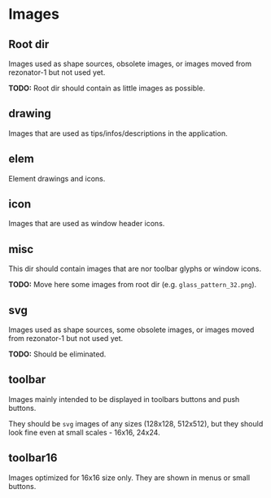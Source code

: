 # Images

## Root dir
Images used as shape sources, obsolete images, or images moved from rezonator-1 but not used yet.

**TODO:** Root dir should contain as little images as possible.

## drawing
Images that are used as tips/infos/descriptions in the application.

## elem
Element drawings and icons.

## icon
Images that are used as window header icons.

## misc
This dir should contain images that are nor toolbar glyphs or window icons.

**TODO:** Move here some images from root dir (e.g. `glass_pattern_32.png`).

## svg
Images used as shape sources, some obsolete images, or images moved from rezonator-1 but not used yet.

**TODO:** Should be eliminated.

## toolbar
Images mainly intended to be displayed in toolbars buttons and push buttons.

They should be `svg` images of any sizes (128x128, 512x512), but they should look fine even at small scales - 16x16, 24x24.

## toolbar16
Images optimized for 16x16 size only. They are shown in menus or small buttons.
